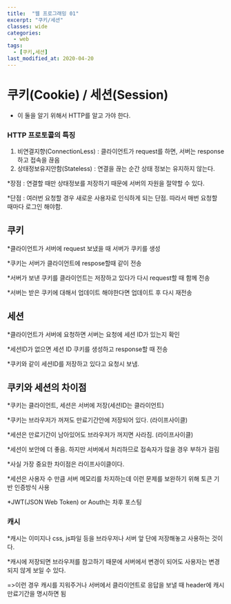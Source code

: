```yaml
---
title:  "웹 프로그래밍 01"
excerpt: "쿠키/세션"
classes: wide
categories:
  - web
tags:
  - [쿠키,세션]
last_modified_at: 2020-04-20
---
```




# 쿠키(Cookie) / 세션(Session)

* 이 둘을 알기 위해서 HTTP를 알고 가야 한다.

### HTTP 프로토콜의 특징

1. 비연결지향(ConnectionLess) : 클라이언트가 request를 하면, 서버는 response하고 접속을 끊음
2. 상태정보유지안함(Stateless) : 연결을 끊는 순간 상태 정보는 유지하지 않는다.

*장점 : 연결할 때만 상태정보를 저장하기 때문에 서버의 자원을 절약할 수 있다.

*단점 : 여러번 요청할 경우 새로운 사용자로 인식하게 되는 단점. 따라서 매번 요청할 때마다 로그인 해야함.



## 쿠키

*클라이언트가 서버에 request 보냈을 때 서버가 쿠키를 생성

*쿠키는 서버가 클라이언트에 respose할때 같이 전송

*서버가 보낸 쿠키를 클라이언트는 저장하고 있다가 다시 request할 때 함께 전송

*서버는 받은 쿠키에 대해서 업데이트 해야한다면 업데이트 후 다시 재전송



## 세션

*클라이언트가 서버에 요청하면 서버는 요청에 세션 ID가 있는지 확인

*세션ID가 없으면 세션 ID 쿠키를 생성하고 response할 때 전송

*쿠키와 같이 세션ID를 저장하고 있다고 요청시 보냄.



## 쿠키와 세션의 차이점

*쿠키는 클라이언트, 세션은 서버에 저장(세션ID는 클라이언트)

*쿠키는 브라우저가 꺼져도 만료기간안에 저장되어 있다. (라이프사이클)

*세션은 만료기간이 남아있어도 브라우저가 꺼지면 사라짐. (라이프사이클)

*세션이 보안에 더 좋음. 하지만 서버에서 처리하므로 접속자가 많을 경우 부하가 걸림

*사실 가장 중요한 차이점은 라이프사이클이다.

*세션은 사용자 수 만큼 서버 메모리를 차지하는데 이런 문제를 보완하기 위해 토큰 기반 인증방식 사용

*JWT(JSON Web Token) or Aouth는 차후 포스팅



### 캐시

*캐시는 이미지나 css, js파일 등을 브라우저나 서버 앞 단에 저장해놓고 사용하는 것이다.

*캐시에 저장되면 브라우저를 참고하기 때문에 서버에서 변경이 되어도 사용자는 변경되지 않게 보일 수 있다.

=>이런 경우 캐시를 지워주거나 서버에서 클라이언트로 응답을 보낼 때 header에 캐시 만료기간을 명시하면 됨

